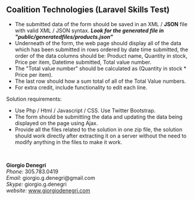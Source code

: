 ## Coalition Technologies (Laravel Skills Test)

<ul>
<li>The submitted data of the form should be saved in an XML / <b>JSON</b> file with valid XML / JSON syntax. <b><i>Look for the generated file in "public/generatedfiles/products.json"</i></b></li>
<li>Underneath of the form, the web page should display all of the data which has been submitted in rows ordered by date time submitted, the order of the data columns should be: Product name, Quantity in stock, Price per item, Datetime submitted, Total value number.</li>
<li>The "Total value number" should be calculated as (Quantity in stock * Price per item).</li>
<li>The last row should how a sum total of all of the Total Value numbers.</li>
<li>For extra credit, include functionality to edit each line.</li>
</ul>

Solution requirements:
<ul>
<li>Use Php / Html / Javascript / CSS.
Use Twitter Bootstrap.</li>
<li>The form should be submitting the data and updating the data being displayed on the page using Ajax.</li>
<li>Provide all the files related to the solution in one zip file, the solution should work directly after extracting it on a server without the need to modify anything in the files to make it work.</li>
</ul>
<br/>
<p>
<b>Giorgio Denegri</b><br/>
<i>Phone:</i> 305.783.0419<br/>
<i>Email:</i> giorgio.g.denegri@gmail.com<br/>
<i>Skype:</i> giorgio.g.denegri<br/>
<i>website:</i> <a href="http://www.giorgiodenegri.com" target="_blank">www.giorgiodenegri.com </>
</p>